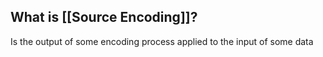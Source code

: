 
## What is [[Source Encoding]]?
Is the output of some encoding process applied to the input of some data


